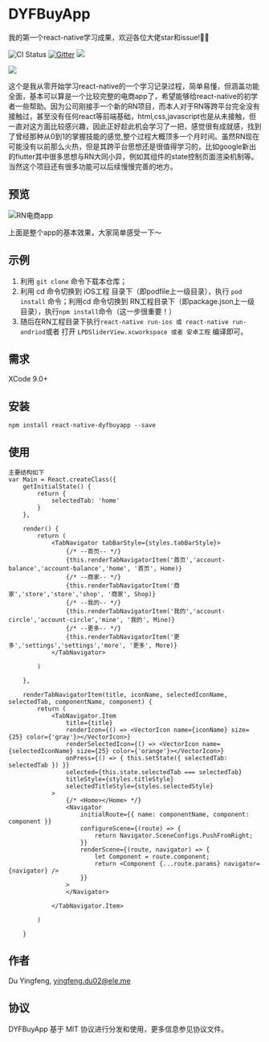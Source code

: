 # DYFBuyApp
我的第一个react-native学习成果，欢迎各位大佬star和issue!👏👏

![CI Status](https://travis-ci.org/duf1991/LPDSliderView.svg?branch=master)
[![Gitter](https://img.shields.io/gitter/room/nwjs/nw.js.svg)]()
![](https://img.shields.io/badge/language-javaScript-orange.svg)



![](http://wx2.sinaimg.cn/mw690/0060lm7Tly1fxfk994xq8j315c07uae8.jpg)

   这个是我从零开始学习react-native的一个学习记录过程，简单易懂，但涵盖功能全面，基本可以算是一个比较完整的电商app了，希望能够给react-native的初学者一些帮助。因为公司刚接手一个新的RN项目，而本人对于RN等跨平台完全没有接触过，甚至没有任何react等前端基础，html,css,javascript也是从未接触，但一直对这方面比较感兴趣，因此正好趁此机会学习了一把，感觉很有成就感，找到了曾经那种从0到1的掌握技能的感觉,整个过程大概顶多一个月时间。虽然RN现在可能没有以前那么火热，但是其跨平台思想还是很值得学习的，比如google新出的flutter其中很多思想与RN大同小异，例如其组件的state控制页面渲染机制等。当然这个项目还有很多功能可以后续慢慢完善的地方。


## 预览

![RN电商app](resource/RN电商项目gif2.gif)

上面是整个app的基本效果，大家简单感受一下～


## 示例

1. 利用 `git clone` 命令下载本仓库；
2. 利用 cd 命令切换到 iOS工程 目录下（即podfile上一级目录），执行 `pod install` 命令；利用cd 命令切换到 RN工程目录下（即package.json上一级目录），执行`npm install`命令（这一步很重要！）
3. 随后在RN工程目录下执行`react-native run-ios 或 react-native run-andriod`或者 打开 `LPDSliderView.xcworkspace 或者 安卓工程` 编译即可。


## 需求

XCode 9.0+

## 安装

```
npm install react-native-dyfbuyapp --save
```

## 使用

```
主要结构如下
var Main = React.createClass({
    getInitialState() {
        return {
            selectedTab: 'home'
        }
    },

    render() {
        return (
            <TabNavigator tabBarStyle={styles.tabBarStyle}>
                {/* --首页-- */}
                {this.renderTabNavigatorItem('首页','account-balance','account-balance','home', '首页', Home)}
                {/* --商家-- */}
                {this.renderTabNavigatorItem('商家','store','store','shop', '商家', Shop)}
                {/* --我的-- */}
                {this.renderTabNavigatorItem('我的','account-circle','account-circle','mine', '我的', Mine)}
                {/* --更多-- */}
                {this.renderTabNavigatorItem('更多','settings','settings','more', '更多', More)}
            </TabNavigator>

        )

    },

    renderTabNavigatorItem(title, iconName, selectedIconName, selectedTab, componentName, component) {
        return (
            <TabNavigator.Item
                title={title}
                renderIcon={() => <VectorIcon name={iconName} size={25} color={'gray'}></VectorIcon>}
                renderSelectedIcon={() => <VectorIcon name={selectedIconName} size={25} color={'orange'}></VectorIcon>}
                onPress={() => { this.setState({ selectedTab: selectedTab }) }}
                selected={this.state.selectedTab === selectedTab}
                titleStyle={styles.titleStyle}
                selectedTitleStyle={styles.selectedStyle}
            >
                {/* <Home></Home> */}
                <Navigator
                    initialRoute={{ name: componentName, component: component }}
                    configureScene={(route) => {
                        return Navigator.SceneConfigs.PushFromRight;
                    }}
                    renderScene={(route, navigator) => {
                        let Component = route.component;
                        return <Component {...route.params} navigator={navigator} />
                    }}
                >
                </Navigator>

            </TabNavigator.Item>

        )

    }
```

## 作者

Du Yingfeng, yingfeng.du02@ele.me

## 协议

DYFBuyApp 基于 MIT 协议进行分发和使用，更多信息参见协议文件。
